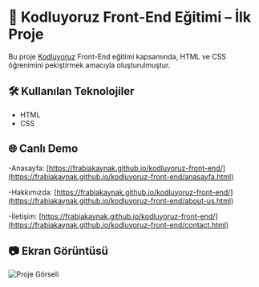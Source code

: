 # 🎯 Kodluyoruz Front-End Eğitimi – İlk Proje

Bu proje [Kodluyoruz](https://academy.patika.dev/paths/baslangic-seviye-frontend-web-development-patikasi) Front-End eğitimi kapsamında, HTML ve CSS öğrenimini pekiştirmek amacıyla oluşturulmuştur.

## 🛠️ Kullanılan Teknolojiler

- HTML
- CSS

## 🌐 Canlı Demo

-Anasayfa: [https://frabiakaynak.github.io/kodluyoruz-front-end/](https://frabiakaynak.github.io/kodluyoruz-front-end/anasayfa.html)

-Hakkımızda: [https://frabiakaynak.github.io/kodluyoruz-front-end/](https://frabiakaynak.github.io/kodluyoruz-front-end/about-us.html)

-İletişim: [https://frabiakaynak.github.io/kodluyoruz-front-end/](https://frabiakaynak.github.io/kodluyoruz-front-end/contact.html)

## 📷 Ekran Görüntüsü

![Proje Görseli](./önizleme.png)
